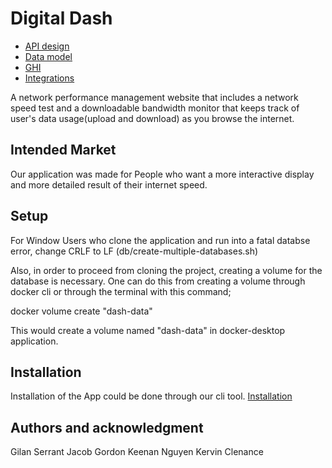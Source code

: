 # Digital Dash

* [API design](docs/apis.md)
* [Data model](docs/data-model.md)
* [GHI](docs/ghi.md)
* [Integrations](docs/integrations.md)

A network performance management website that includes a network speed test and a downloadable bandwidth monitor that keeps track of user's data usage(upload and download) as you browse the internet.

## Intended Market

Our application was made for People who want a more interactive display and more detailed result of their internet speed.

## Setup

For Window Users who clone the application and run into a fatal databse error, change CRLF to LF (db/create-multiple-databases.sh)

Also, in order to proceed from cloning the project, creating a volume for the database is necessary. One can do this from creating a volume through docker cli or through the terminal with this command;

docker volume create "dash-data"

This would create a volume named "dash-data" in docker-desktop application. 


## Installation

Installation of the App could be done through our cli tool. 
[Installation](docs/installation.md)


## Authors and acknowledgment

Gilan Serrant
Jacob Gordon
Keenan Nguyen
Kervin Clenance

